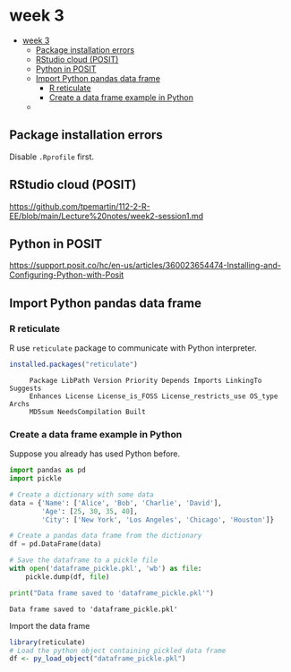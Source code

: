 # week 3

- [week 3](#week-3)
  - [Package installation errors](#package-installation-errors)
  - [RStudio cloud (POSIT)](#rstudio-cloud-posit)
  - [Python in POSIT](#python-in-posit)
  - [Import Python pandas data frame](#import-python-pandas-data-frame)
    - [R reticulate](#r-reticulate)
    - [Create a data frame example in Python](#create-a-data-frame-example-in-python)
  - [](#)

## Package installation errors

Disable `.Rprofile` first.

## RStudio cloud (POSIT)

<https://github.com/tpemartin/112-2-R-EE/blob/main/Lecture%20notes/week2-session1.md>

## Python in POSIT

<https://support.posit.co/hc/en-us/articles/360023654474-Installing-and-Configuring-Python-with-Posit>

## Import Python pandas data frame

### R reticulate

R use `reticulate` package to communicate with Python interpreter.

``` r
installed.packages("reticulate")
```

         Package LibPath Version Priority Depends Imports LinkingTo Suggests
         Enhances License License_is_FOSS License_restricts_use OS_type Archs
         MD5sum NeedsCompilation Built

### Create a data frame example in Python

Suppose you already has used Python before.

``` python
import pandas as pd
import pickle

# Create a dictionary with some data
data = {'Name': ['Alice', 'Bob', 'Charlie', 'David'],
        'Age': [25, 30, 35, 40],
        'City': ['New York', 'Los Angeles', 'Chicago', 'Houston']}

# Create a pandas data frame from the dictionary
df = pd.DataFrame(data)

# Save the dataframe to a pickle file
with open('dataframe_pickle.pkl', 'wb') as file:
    pickle.dump(df, file)

print("Data frame saved to 'dataframe_pickle.pkl'")
```

    Data frame saved to 'dataframe_pickle.pkl'

Import the data frame

``` r
library(reticulate)
# Load the python object containing pickled data frame
df <- py_load_object("dataframe_pickle.pkl")
```

## 
